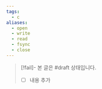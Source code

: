 ```yaml
---
tags:
  - c
aliases:
  - open
  - write
  - read
  - fsync
  - close
---
```

> [!fail]- 본 글은 #draft 상태입니다.
> - [ ] 내용 추가